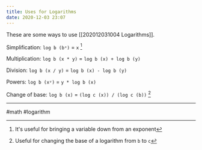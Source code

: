 ```yaml
---
title: Uses for Logarithms
date: 2020-12-03 23:07
---
```


These are some ways to use [[202012031004 Logarithms]].

Simplification: `log b (bˣ)` = `x` [^1]

Multiplication: `log b (x * y)` = `log b (x) + log b (y)`

Division: `log b (x / y)` = `log b (x) - log b (y)`

Powers: `log b (xʸ)` = `y * log b (x)`

Change of base: `log b (x)` = `(log c (x)) / (log c (b))` [^2]

[^1]: It's useful for bringing a variable down from an exponent
[^2]: Useful for changing the base of a logarithm from `b` to `c`

---

#math #logarithm
